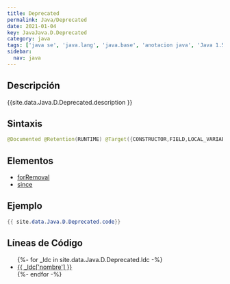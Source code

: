 ```yaml
---
title: Deprecated
permalink: Java/Deprecated
date: 2021-01-04
key: JavaJava.D.Deprecated
category: java
tags: ['java se', 'java.lang', 'java.base', 'anotacion java', 'Java 1.5']
sidebar: 
  nav: java
---
```


## Descripción
{{site.data.Java.D.Deprecated.description }}

## Sintaxis
~~~java
@Documented @Retention(RUNTIME) @Target({CONSTRUCTOR,FIELD,LOCAL_VARIABLE,METHOD,PACKAGE,MODULE,PARAMETER,TYPE}) public @interface Deprecated
~~~

## Elementos
* [forRemoval](/Java/Deprecated/forRemoval)
* [since](/Java/Deprecated/since)

## Ejemplo
~~~java
{{ site.data.Java.D.Deprecated.code}}
~~~

## Líneas de Código
<ul>
{%- for _ldc in site.data.Java.D.Deprecated.ldc -%}
   <li>
       <a href="{{_ldc['url'] }}">{{ _ldc['nombre'] }}</a>
   </li>
{%- endfor -%}
</ul>

